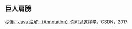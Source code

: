 ## 巨人肩膀

[秒懂，Java 注解 （Annotation）你可以这样学](https://blog.csdn.net/briblue/article/details/73824058)，CSDN，2017

